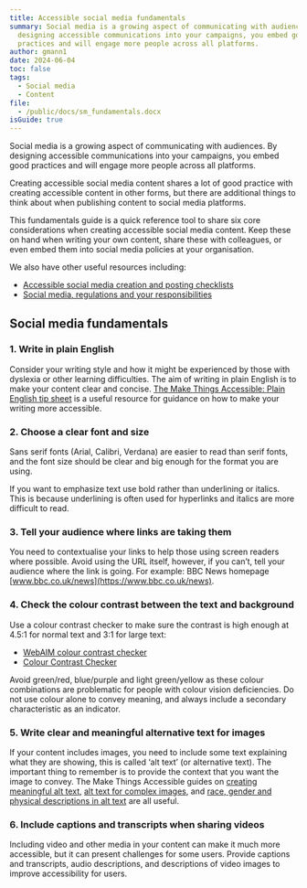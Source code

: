 ```yaml
---
title: Accessible social media fundamentals
summary: Social media is a growing aspect of communicating with audiences. By
  designing accessible communications into your campaigns, you embed good
  practices and will engage more people across all platforms.
author: gmann1
date: 2024-06-04
toc: false
tags:
  - Social media
  - Content
file:
  - /public/docs/sm_fundamentals.docx
isGuide: true
---
```

Social media is a growing aspect of communicating with audiences. By designing accessible communications into your campaigns, you embed good practices and will engage more people across all platforms.

Creating accessible social media content shares a lot of good practice with creating accessible content in other forms, but there are additional things to think about when publishing content to social media platforms.

This fundamentals guide is a quick reference tool to share six core considerations when creating accessible social media content. Keep these on hand when writing your own content, share these with colleagues, or even embed them into social media policies at your organisation.

We also have other useful resources including:

* [Accessible social media creation and posting checklists](https://www.makethingsaccessible.com/guides/social-media-content-and-publishing-checklists/)
* [Social media, regulations and your responsibilities](https://www.makethingsaccessible.com/guides/social-media-and-your-responsibilities/)

## Social media fundamentals[](/docs/sm_fundamentals.docx)

### 1. Write in plain English

Consider your writing style and how it might be experienced by those with dyslexia or other learning difficulties. The aim of writing in plain English is to make your content clear and concise. [The Make Things Accessible: Plain English tip sheet](https://www.makethingsaccessible.com/guides/plain-english-tip-sheet/) is a useful resource for guidance on how to make your writing more accessible.

### 2. Choose a clear font and size

Sans serif fonts (Arial, Calibri, Verdana) are easier to read than serif fonts, and the font size should be clear and big enough for the format you are using.

If you want to emphasize text use bold rather than underlining or italics. This is because underlining is often used for hyperlinks and italics are more difficult to read.

### 3. Tell your audience where links are taking them

You need to contextualise your links to help those using screen readers where possible. Avoid using the URL itself, however, if you can’t, tell your audience where the link is going. For example: BBC News homepage [www.bbc.co.uk/news](https://www.bbc.co.uk/news).

### 4. Check the colour contrast between the text and background

Use a colour contrast checker to make sure the contrast is high enough at 4.5:1 for normal text and 3:1 for large text:

* [WebAIM colour contrast checker](https://webaim.org/resources/contrastchecker/)
* [Colour Contrast Checker](https://colourcontrast.cc/)

 Avoid green/red, blue/purple and light green/yellow as these colour combinations are problematic for people with colour vision deficiencies. Do not use colour alone to convey meaning, and always include a secondary characteristic as an indicator.

### 5. Write clear and meaningful alternative text for images

If your content includes images, you need to include some text explaining what they are showing, this is called ‘alt text’ (or alternative text). The important thing to remember is to provide the context that you want the image to convey. The Make Things Accessible guides on [creating meaningful alt text](https://www.makethingsaccessible.com/guides/creating-meaningful-alternative-text/), [alt text for complex images](https://www.makethingsaccessible.com/guides/complex-images-making-sense-for-accessibility/), and [race, gender and physical descriptions in alt text](https://www.makethingsaccessible.com/guides/alternative-text-race-gender-and-physical-descriptions/) are all useful.

### 6. Include captions and transcripts when sharing videos

Including video and other media in your content can make it much more accessible, but it can present challenges for some users. Provide captions and transcripts, audio descriptions, and descriptions of video images to improve accessibility for users.
